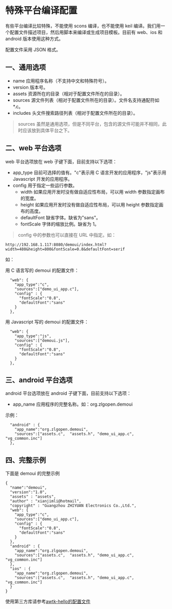 # 特殊平台编译配置

有些平台编译比较特殊，不能使用 scons 编译，也不能使用 keil 编译。我们用一个配置文件描述项目，然后用脚本来编译或生成项目模板。目前有 web、ios 和 android 版本使用这种方式。

配置文件采用 JSON 格式。

## 一、通用选项

* name 应用程序名称（不支持中文和特殊符号）。
* version 版本号。
* assets 资源所在的目录（相对于配置文件所在的目录）。
* sources 源文件列表（相对于配置文件所在的目录）。文件名支持通配符如*.c。
* includes 头文件搜索路径列表（相对于配置文件所在的目录）。

> sources 虽然是通用选项，但是不同平台，包含的源文件可能并不相同，此时应该放到具体平台之下。

## 二、web 平台选项

web 平台选项放在 web 子键下面，目前支持以下选项：

* app_type 目前可选择的值有。"c"表示用 C 语言开发的应用程序，"js"表示用 Javascript 开发的应用程序。
* config 用于指定一些运行参数。
  * width 如果应用开发时没有做自适应性布局，可以用 width 参数指定画布的宽度。
  * height 如果应用开发时没有做自适应性布局，可以用 height 参数指定画布的高度。
  * defaultFont 缺省字体。缺省为"sans"。
  * fontScale 字体的缩放比例。缺省为 1。

> config 中的参数也可以直接在 URL 中指定。如：

```
http://192.168.1.117:8080/demoui/index.html?width=480&height=800&fontScale=0.8&defaultFont=serif
```

如：

用 C 语言写的 demoui 的配置文件：

```
  "web": {
    "app_type":"c",
    "sources":["demo_ui_app.c"],
    "config" : { 
      "fontScale":"0.8",
      "defaultFont":"sans"
    }   
  }, 
```

用 Javascript 写的 demoui 的配置文件：

```
  "web": {
    "app_type":"js",
    "sources":["demoui.js"],
    "config" : { 
      "fontScale":"0.8",
      "defaultFont":"sans"
    }   
  }, 
```

## 三、android 平台选项

android 平台选项放在 android 子键下面，目前支持以下选项：

* app_name 应用程序的完整名称。如：org.zlgopen.demoui

示例：

```
  "android" : { 
    "app_name":"org.zlgopen.demoui",
    "sources":["assets.c",  "assets.h", "demo_ui_app.c",  "vg_common.inc"]
  }, 
```

## 四、完整示例

下面是 demoui 的完整示例

```
{
  "name":"demoui",
  "version":"1.0",
  "assets" : "assets",
  "author" : "xianjimli@hotmail",
  "copyright" : "Guangzhou ZHIYUAN Electronics Co.,Ltd.",
  "web": {
    "app_type":"c",
    "sources":["demo_ui_app.c"],
    "config" : { 
      "fontScale":"0.8",
      "defaultFont":"sans"
    }   
  },  
  "android" : { 
    "app_name":"org.zlgopen.demoui",
    "sources":["assets.c",  "assets.h", "demo_ui_app.c",  "vg_common.inc"]
  },  
  "ios" : { 
    "app_name":"org.zlgopen.demoui",
    "sources":["assets.c",  "assets.h", "demo_ui_app.c",  "vg_common.inc"]
  }
}

```

使用第三方库请参考[awtk-hello的配置文件](https://github.com/zlgopen/awtk-hello/blob/master/awtk_hello_build.json)
